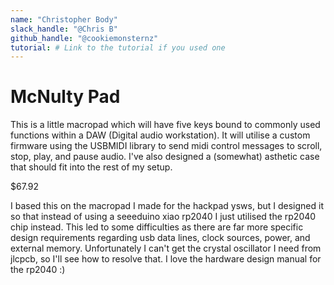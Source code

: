 ```yaml
---
name: "Christopher Body"
slack_handle: "@Chris B"
github_handle: "@cookiemonsternz"
tutorial: # Link to the tutorial if you used one
---
```


# McNulty Pad

<!-- Describe your board in 2-3 sentences. What are you making? What will it do? -->

This is a little macropad which will have five keys bound to commonly used functions within a DAW (Digital audio workstation). It will utilise a custom firmware using the USBMIDI library to send midi control messages to scroll, stop, play, and pause audio. I've also designed a (somewhat) asthetic case that should fit into the rest of my setup.

<!-- How much is it going to cost? -->

$67.92

<!-- Tell us a little bit about your design process. What were some challenges? What helped? ***Totally optional*** -->

I based this on the macropad I made for the hackpad ysws, but I designed it so that instead of using a seeeduino xiao rp2040 I just utilised the rp2040 chip instead. This led to some difficulties as there are far more specific design requirements regarding usb data lines, clock sources, power, and external memory. Unfortunately I can't get the crystal oscillator I need from jlcpcb, so I'll see how to resolve that. I love the hardware design manual for the rp2040 :)